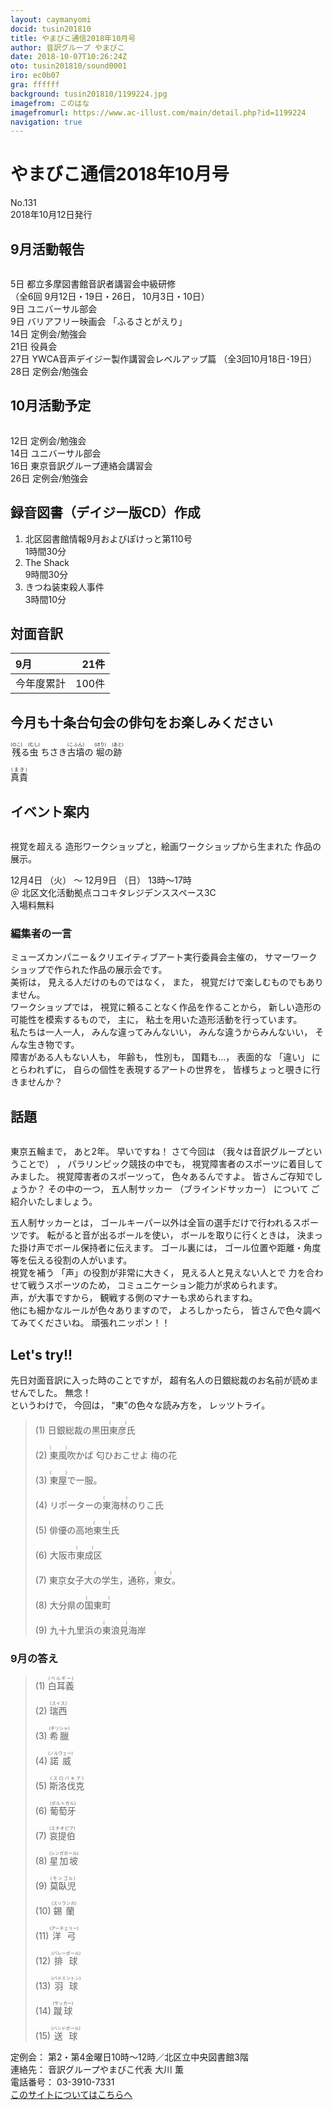 ```yaml
---
layout: caymanyomi
docid: tusin201810
title: やまびこ通信2018年10月号
author: 音訳グループ やまびこ
date: 2018-10-07T10:26:24Z
oto: tusin201810/sound0001
iro: ec0b07
gra: ffffff
background: tusin201810/1199224.jpg
imagefrom: このはな
imagefromurl: https://www.ac-illust.com/main/detail.php?id=1199224
navigation: true
---
```


# <span data-dur="4.579" data-begin="2.050" id="xmri_0001">やまびこ通信2018年10月号</span>

<span data-dur="2.8" data-begin="6.629" id="xmri_0002">No.131</span>  
<span data-dur="4.572" data-begin="9.429" id="xmri_0003">2018年10月12日発行</span>

## <span data-dur="2.56" data-begin="19.251" id="xmri_0006">9月活動報告</span>

<img class="migi" src="media/tusin201810/cut1.png" alt="" />

<span data-dur="1.088" data-begin="21.811" id="xmri_0007">5日</span>
<span data-dur="4.842" data-begin="22.899" id="xmri_0008">都立多摩図書館音訳者講習会中級研修</span>  
<span data-dur="5.632" data-begin="27.741" id="xmri_0009">（全6回 9月12日・19日・26日，</span>
<span data-dur="3.063" data-begin="33.373" id="xmri_000A">10月3日・10日）</span>  
<span data-dur="1.197" data-begin="36.436" id="xmri_000B">9日</span>
<span data-dur="2.635" data-begin="37.633" id="xmri_000C">ユニバーサル部会</span>  
<span data-dur="1.197" data-begin="40.268" id="xmri_000D">9日</span>
<span data-dur="1.991" data-begin="41.465" id="xmri_000E">バリアフリー映画会</span>
<span data-dur="2.345" data-begin="43.456" id="xmri_000F">「ふるさとがえり」</span>  
<span data-dur="1.357" data-begin="45.801" id="xmri_0010">14日</span>
<span data-dur="3.263" data-begin="47.158" id="xmri_0011">定例会/勉強会</span>  
<span data-dur="1.704" data-begin="50.421" id="xmri_0012">21日</span>
<span data-dur="2.28" data-begin="52.125" id="xmri_0013">役員会</span>  
<span data-dur="1.721" data-begin="54.405" id="xmri_0014">27日</span>
<span data-dur="5.752" data-begin="56.126" id="xmri_0015">YWCA音声デイジー製作講習会レベルアップ篇</span>
<span data-dur="5.209" data-begin="61.878" id="xmri_0016">（全3回10月18日･19日）</span>  
<span data-dur="1.763" data-begin="67.087" id="xmri_0017">28日</span>
<span data-dur="3.963" data-begin="68.850" id="xmri_0018">定例会/勉強会</span>

## <span data-dur="2.669" data-begin="72.813" id="xmri_0019">10月活動予定</span>

<img class="migi" src="media/tusin201810/cut2.png" alt="" />

<span data-dur="1.455" data-begin="75.482" id="xmri_001A">12日</span>
<span data-dur="3.263" data-begin="76.937" id="xmri_001B">定例会/勉強会</span>  
<span data-dur="1.358" data-begin="80.200" id="xmri_001C">14日</span>
<span data-dur="2.634" data-begin="81.558" id="xmri_001D">ユニバーサル部会</span>  
<span data-dur="1.562" data-begin="84.192" id="xmri_001E">16日</span>
<span data-dur="4.474" data-begin="85.754" id="xmri_001F">東京音訳グループ連絡会講習会</span>  
<span data-dur="1.747" data-begin="90.228" id="xmri_0020">26日</span>
<span data-dur="3.963" data-begin="91.975" id="xmri_0021">定例会/勉強会</span>

## <span data-dur="4.644" data-begin="95.938" id="xmri_0022">録音図書（デイジー版CD）作成</span>

1. <span data-dur="5.24" data-begin="103.221" id="xmri_0025">北区図書館情報9月およびぽけっと第110号</span>  
<span data-dur="2.963" data-begin="108.461" id="xmri_0026">1時間30分</span>
2. <span data-dur="1.256" data-begin="112.156" id="xmri_0028">The Shack</span>  
<span data-dur="2.854" data-begin="113.412" id="xmri_0029">9時間30分</span>
3. <span data-dur="2.768" data-begin="117.260" id="xmri_002B">きつね装束殺人事件</span>  
<span data-dur="3.513" data-begin="120.028" id="xmri_002C">3時間10分</span>

## <span data-dur="2.067" data-begin="123.541" id="xmri_002D">対面音訳</span>

|<span data-dur="1.006" data-begin="125.608" id="xmri_002E">9月</span>|<span data-dur="2.489" data-begin="126.614" id="xmri_002F">21件</span>|
|:---|---:|
|<span data-dur="1.785" data-begin="129.103" id="xmri_0030">今年度累計</span>|<span data-dur="2.681" data-begin="130.888" id="xmri_0031">100件</span>|

## <span data-dur="4.753" data-begin="133.569" id="xmri_0032">今月も十条台句会の俳句をお楽しみください</span>

<span data-dur="11.283" data-begin="138.322" id="xmri_0033"><ruby>残<rt>(のこ)</rt></ruby>る<ruby>虫<rt>(むし)</rt></ruby> ちさき<ruby>古墳<rt>(こふん)</rt></ruby>の <ruby>堀<rt>(ほり)</rt></ruby>の<ruby>跡<rt>(あと)</rt></ruby></span>

<span data-dur="2.44" data-begin="149.605" id="xmri_0039" class="haigo"><ruby>真貴<rt>(まき)</rt></ruby></span>

## <span data-dur="2.096" data-begin="152.045" id="xmri_003A">イベント案内</span>

<img class="migi" src="media/tusin201810/cut3.png" alt="" />

<span data-dur="1.663" data-begin="154.141" id="xmri_003B">視覚を超える</span>
<span data-dur="4.078" data-begin="155.804" id="xmri_003C">造形ワークショップと，絵画ワークショップから生まれた</span>
<span data-dur="3.168" data-begin="159.882" id="xmri_003D">作品の展示。</span>

<span data-dur="1.838" data-begin="163.050" id="xmri_003E">12月4日</span>
<span data-dur="1.118" data-begin="164.888" id="xmri_003F">（火）</span>
<span data-dur="0.809" data-begin="166.006" id="xmri_0040">～</span>
<span data-dur="1.938" data-begin="166.815" id="xmri_0041">12月9日</span>
<span data-dur="1.334" data-begin="168.753" id="xmri_0042">（日）</span>
<span data-dur="3.172" data-begin="170.087" id="xmri_0043">13時～17時</span>  
<span data-dur="1.422" data-begin="173.259" id="xmri_0044">＠</span>
<span data-dur="6.156" data-begin="174.681" id="xmri_0045">北区文化活動拠点ココキタレジデンススペース3C</span>  
<span data-dur="3.031" data-begin="180.837" id="xmri_0046">入場料無料</span>

### <span data-dur="2.364" data-begin="183.868" id="xmri_0047">編集者の一言</span>

<span data-dur="5.281" data-begin="186.232" id="xmri_0048">ミューズカンパニー＆クリエイティブアート実行委員会主催の，</span>
<span data-dur="5.71" data-begin="191.513" id="xmri_0049">サマーワークショップで作られた作品の展示会です。</span>  
<span data-dur="1.302" data-begin="197.223" id="xmri_004A">美術は，</span>
<span data-dur="2.385" data-begin="198.525" id="xmri_004B">見える人だけのものではなく，</span>
<span data-dur="0.944" data-begin="200.910" id="xmri_004C">また，</span>
<span data-dur="4.237" data-begin="201.854" id="xmri_004D">視覚だけで楽しむものでもありません。</span>  
<span data-dur="1.565" data-begin="206.091" id="xmri_004E">ワークショップでは，</span>
<span data-dur="3.819" data-begin="207.656" id="xmri_004F">視覚に頼ることなく作品を作ることから，</span>
<span data-dur="3.532" data-begin="211.475" id="xmri_0050">新しい造形の可能性を模索するもので，</span>
<span data-dur="0.959" data-begin="215.007" id="xmri_0051">主に，</span>
<span data-dur="5.178" data-begin="215.966" id="xmri_0052">粘土を用いた造形活動を行っています。</span>  
<span data-dur="2.147" data-begin="221.144" id="xmri_0053">私たちは一人一人，</span>
<span data-dur="2.62" data-begin="223.291" id="xmri_0054">みんな違ってみんないい，</span>
<span data-dur="2.701" data-begin="225.911" id="xmri_0055">みんな違うからみんないい，</span>
<span data-dur="3.23" data-begin="228.612" id="xmri_0056">そんな生き物です。</span>  
<span data-dur="2.551" data-begin="231.842" id="xmri_0057">障害がある人もない人も，</span>
<span data-dur="1.315" data-begin="234.393" id="xmri_0058">年齢も，</span>
<span data-dur="1.359" data-begin="235.708" id="xmri_0059">性別も，</span>
<span data-dur="1.993" data-begin="237.067" id="xmri_005A">国籍も…，</span>
<span data-dur="1.595" data-begin="239.060" id="xmri_005B">表面的な</span>
<span data-dur="1.033" data-begin="240.655" id="xmri_005C">「違い」</span>
<span data-dur="1.577" data-begin="241.688" id="xmri_005D">にとらわれずに，</span>
<span data-dur="3.563" data-begin="243.265" id="xmri_005E">自らの個性を表現するアートの世界を，</span>
<span data-dur="5.344" data-begin="246.828" id="xmri_005F">皆様ちょっと覗きに行きませんか？</span>

## <span data-dur="1.511" data-begin="252.172" id="xmri_0060">話題</span>

<img class="migi" src="media/tusin201810/cut4.png" alt="" />

<span data-dur="1.659" data-begin="253.683" id="xmri_0061">東京五輪まで，</span>
<span data-dur="2.143" data-begin="255.342" id="xmri_0062">あと2年。</span>
<span data-dur="2.599" data-begin="257.485" id="xmri_0063">早いですね！</span>
<span data-dur="1.693" data-begin="260.084" id="xmri_0064">さて今回は</span>
<span data-dur="3.442" data-begin="261.777" id="xmri_0065">（我々は音訳グループということで）</span>
<span data-dur="0.5" data-begin="265.219" id="xmri_0066">，</span>
<span data-dur="2.373" data-begin="265.719" id="xmri_0067">パラリンピック競技の中でも，</span>
<span data-dur="4.411" data-begin="268.092" id="xmri_0068">視覚障害者のスポーツに着目してみました。</span>
<span data-dur="2.534" data-begin="272.503" id="xmri_0069">視覚障害者のスポーツって，</span>
<span data-dur="3.34" data-begin="275.037" id="xmri_006A">色々あるんですよ。</span>
<span data-dur="3.382" data-begin="278.377" id="xmri_006B">皆さんご存知でしょうか？</span>
<span data-dur="1.799" data-begin="281.759" id="xmri_006C">その中の一つ，</span>
<span data-dur="1.942" data-begin="283.558" id="xmri_006D">五人制サッカー</span>
<span data-dur="1.783" data-begin="285.500" id="xmri_006E">（ブラインドサッカー）</span>
<span data-dur="1.329" data-begin="287.283" id="xmri_006F">について</span>
<span data-dur="3.5" data-begin="288.612" id="xmri_0070">ご紹介いたしましょう。</span>

<span data-dur="2.185" data-begin="292.112" id="xmri_0071">五人制サッカーとは，</span>
<span data-dur="6.264" data-begin="294.297" id="xmri_0072">ゴールキーパー以外は全盲の選手だけで行われるスポーツです。</span>
<span data-dur="2.713" data-begin="300.561" id="xmri_0073">転がると音が出るボールを使い，</span>
<span data-dur="2.151" data-begin="303.274" id="xmri_0074">ボールを取りに行くときは，</span>
<span data-dur="4.43" data-begin="305.425" id="xmri_0075">決まった掛け声でボール保持者に伝えます。</span>
<span data-dur="1.551" data-begin="309.855" id="xmri_0076">ゴール裏には，</span>
<span data-dur="5.961" data-begin="311.406" id="xmri_0077">ゴール位置や距離・角度等を伝える役割の人がいます。</span>  
<span data-dur="1.639" data-begin="317.367" id="xmri_0078">視覚を補う</span>
<span data-dur="2.769" data-begin="319.006" id="xmri_0079">「声」の役割が非常に大きく，</span>
<span data-dur="2.335" data-begin="321.775" id="xmri_007A">見える人と見えない人とで</span>
<span data-dur="3.09" data-begin="324.110" id="xmri_007B">力を合わせて戦うスポーツのため，</span>
<span data-dur="4.193" data-begin="327.200" id="xmri_007C">コミュニケーション能力が求められます。</span>  
<span data-dur="1.792" data-begin="331.393" id="xmri_007D">声，が大事ですから，</span>
<span data-dur="5.143" data-begin="333.185" id="xmri_007E">観戦する側のマナーも求められますね。</span>  
<span data-dur="3.715" data-begin="338.328" id="xmri_007F">他にも細かなルールが色々ありますので，</span>
<span data-dur="1.454" data-begin="342.043" id="xmri_0080">よろしかったら，</span>
<span data-dur="4.513" data-begin="343.497" id="xmri_0081">皆さんで色々調べてみてくださいね。</span>
<span data-dur="3.323" data-begin="348.010" id="xmri_0082">頑張れニッポン！！</span>

## <span data-dur="1.749" data-begin="351.333" id="xmri_0083">Let's try!!</span>

<span data-dur="3.831" data-begin="353.082" id="xmri_0084">先日対面音訳に入った時のことですが，</span>
<span data-dur="5.302" data-begin="356.913" id="xmri_0085">超有名人の日銀総裁のお名前が読めませんでした。</span>
<span data-dur="1.494" data-begin="362.215" id="xmri_0086">無念！</span>  
<span data-dur="1.448" data-begin="363.709" id="xmri_0087">というわけで，</span>
<span data-dur="1.234" data-begin="365.157" id="xmri_0088">今回は，</span>
<span data-dur="2.761" data-begin="366.391" id="xmri_0089">“東”の色々な読み方を，</span>
<span data-dur="2.671" data-begin="369.152" id="xmri_008A">レッツトライ。</span>

<blockquote markdown="1">
(1) 日銀総裁の黒田<ruby>東彦<rt>(　　　)</rt></ruby>氏

(2) <ruby>東風<rt>(　　　)</rt></ruby>吹かば 匂ひおこせよ 梅の花

(3) <ruby>東屋<rt>(　　　)</rt></ruby>で一服。

(4) リポーターの<ruby>東海林<rt>(　　　)</rt></ruby>のりこ氏

(5) 俳優の高地<ruby>東生<rt>(　　　)</rt></ruby>氏

(6) 大阪市<ruby>東成<rt>(　　　)</rt></ruby>区

(7) 東京女子大の学生，通称，<ruby>東女<rt>(　　　)</rt></ruby>。

(8) 大分県の<ruby>国東町<rt>(　　　)</rt></ruby>

(9) 九十九里浜の<ruby>東浪見<rt>(　　　)</rt></ruby>海岸
</blockquote>

### <span data-dur="2.077" data-begin="374.836" id="xmri_008C">9月の答え</span>

<blockquote markdown="1">
<span data-dur="1.373" data-begin="376.913" id="xmri_008D">(1)</span>
<span data-dur="1.997" data-begin="378.286" id="xmri_008E"><ruby>白耳義<rt>(ベルギー)</rt></ruby></span>

<span data-dur="1.123" data-begin="380.283" id="xmri_008F">(2)</span>
<span data-dur="2.056" data-begin="381.406" id="xmri_0090"><ruby>瑞西<rt>(スイス)</rt></ruby></span>

<span data-dur="1.368" data-begin="383.462" id="xmri_0091">(3)</span>
<span data-dur="1.983" data-begin="384.830" id="xmri_0092"><ruby>希臘<rt>(ギリシャ)</rt></ruby></span>

<span data-dur="1.273" data-begin="386.813" id="xmri_0093">(4)</span>
<span data-dur="2" data-begin="388.086" id="xmri_0094"><ruby>諾威<rt>(ノルウェー)</rt></ruby></span>

<span data-dur="1.165" data-begin="390.086" id="xmri_0095">(5)</span>
<span data-dur="2.264" data-begin="391.251" id="xmri_0096"><ruby>斯洛伐克<rt>(スロバキア)</rt></ruby></span>

<span data-dur="1.291" data-begin="393.515" id="xmri_0097">(6)</span>
<span data-dur="2.079" data-begin="394.806" id="xmri_0098"><ruby>葡萄牙<rt>(ポルトガル)</rt></ruby></span>

<span data-dur="1.282" data-begin="396.885" id="xmri_0099">(7)</span>
<span data-dur="2.222" data-begin="398.167" id="xmri_009A"><ruby>哀提伯<rt>(エチオピア)</rt></ruby></span>

<span data-dur="1.408" data-begin="400.389" id="xmri_009B">(8)</span>
<span data-dur="2.331" data-begin="401.797" id="xmri_009C"><ruby>星加坡<rt>(シンガポール)</rt></ruby></span>

<span data-dur="1.348" data-begin="404.128" id="xmri_009D">(9)</span>
<span data-dur="1.982" data-begin="405.476" id="xmri_009E"><ruby>莫臥児<rt>(モンゴル)</rt></ruby></span>

<span data-dur="1.299" data-begin="407.458" id="xmri_009F">(10)</span>
<span data-dur="2.197" data-begin="408.757" id="xmri_00A0"><ruby>錫蘭<rt>(スリランカ)</rt></ruby></span>

<span data-dur="1.645" data-begin="410.954" id="xmri_00A1">(11)</span>
<span data-dur="2.114" data-begin="412.599" id="xmri_00A2"><ruby>洋弓<rt>(アーチェリー)</rt></ruby></span>

<span data-dur="1.46" data-begin="414.713" id="xmri_00A3">(12)</span>
<span data-dur="2.317" data-begin="416.173" id="xmri_00A4"><ruby>排球<rt>(バレーボール)</rt></ruby></span>

<span data-dur="1.555" data-begin="418.490" id="xmri_00A5">(13)</span>
<span data-dur="2.354" data-begin="420.045" id="xmri_00A6"><ruby>羽球<rt>(バドミントン)</rt></ruby></span>

<span data-dur="1.55" data-begin="422.399" id="xmri_00A7">(14)</span>
<span data-dur="2.013" data-begin="423.949" id="xmri_00A8"><ruby>蹴球<rt>(サッカー)</rt></ruby></span>

<span data-dur="1.449" data-begin="425.962" id="xmri_00A9">(15)</span>
<span data-dur="2.911" data-begin="427.411" id="xmri_00AA"><ruby>送球<rt>(ハンドボール)</rt></ruby></span>
</blockquote>

<span data-dur="1.272" data-begin="430.322" id="xmri_00AB">定例会：</span>
<span data-dur="7.282" data-begin="431.594" id="xmri_00AC">第2・第4金曜日10時～12時／北区立中央図書館3階</span>  
<span data-dur="1.446" data-begin="438.876" id="xmri_00AD">連絡先：</span>
<span data-dur="4.375" data-begin="440.322" id="xmri_00AE">音訳グループやまびこ代表 大川 薫</span>  
<span data-dur="1.627" data-begin="444.697" id="xmri_00AF">電話番号：</span>
<span data-dur="4.069" data-begin="446.324" id="xmri_00B0">03-3910-7331</span>  
<span data-dur="2.525" data-begin="450.393" id="xmri_00B1"><a href="mailto:ymbk2016ml@gmail.com?Subject=やまびこウェブサイトについて" data-dur="2.282" data-begin="452.918" id="xmri_00B2">このサイトについてはこちらへ</a></span>

